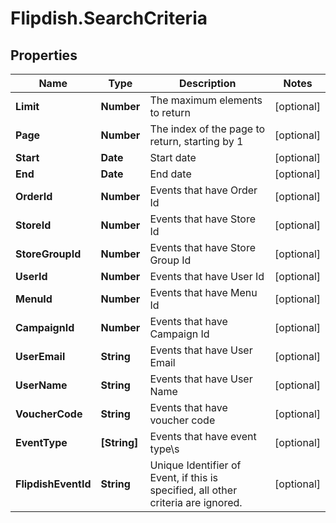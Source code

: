 # Flipdish.SearchCriteria

## Properties
Name | Type | Description | Notes
------------ | ------------- | ------------- | -------------
**Limit** | **Number** | The maximum elements to return | [optional] 
**Page** | **Number** | The index of the page to return, starting by 1 | [optional] 
**Start** | **Date** | Start date | [optional] 
**End** | **Date** | End date | [optional] 
**OrderId** | **Number** | Events that have Order Id | [optional] 
**StoreId** | **Number** | Events that have Store Id | [optional] 
**StoreGroupId** | **Number** | Events that have Store Group Id | [optional] 
**UserId** | **Number** | Events that have User Id | [optional] 
**MenuId** | **Number** | Events that have Menu Id | [optional] 
**CampaignId** | **Number** | Events that have Campaign Id | [optional] 
**UserEmail** | **String** | Events that have User Email | [optional] 
**UserName** | **String** | Events that have User Name | [optional] 
**VoucherCode** | **String** | Events that have voucher code | [optional] 
**EventType** | **[String]** | Events that have event type\\s | [optional] 
**FlipdishEventId** | **String** | Unique Identifier of Event, if this is specified, all other criteria are ignored. | [optional] 


